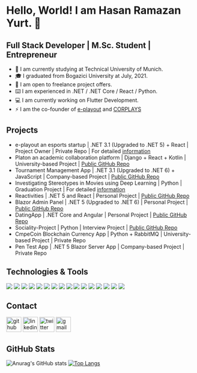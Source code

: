 # Hello, World! I am Hasan Ramazan Yurt.  👋

## Full Stack Developer | M.Sc. Student | Entrepreneur

- 🏫 I am currently studying at Technical University of Munich.
- 🎓 I graduated from Bogazici University at July, 2021.
- 👯 I am open to freelance project offers.
- ⌨️ I am experienced in .NET / .NET Core / React / Python.
- 💻 I am currently working on Flutter Development.
- ⚡ I am the co-founder of [e-playout](https://www.linkedin.com/company/e-playout/) and [CORPLAYS](https://www.linkedin.com/company/corplays/)

## Projects
- e-playout an esports startup | .NET 3.1 (Upgraded to .NET 5) + React | Project Owner | Private Repo | For detailed [information](https://esportimes.com/tr/turk-yapimi-olan-yeni-espor-platformu-e-playout/)
- Platon an academic collaboration platform | Django + React + Kotlin | University-based Project | [Public GitHub Repo](https://github.com/bounswe/bounswe2020group7)
- Tournament Management App | .NET 3.1 (Upgraded to .NET 6) + JavaScript | Company-based Project | [Public GitHub Repo](https://github.com/Hryurt/TournamentApp)
- Investigating Stereotypes in Movies using Deep Learning | Python | Graduation Project | For detailed [information](https://www.cmpe.boun.edu.tr/content/investigating-bias-and-discrimination-movies-using-deep-learning)
- Reactivities | .NET 5 and React | Personal Project | [Public GitHub Repo](https://github.com/Hryurt/Reactivities)
- Blazor Admin Panel | .NET 5 (Upgraded to .NET 6) | Personal Project | [Public GitHub Repo](https://github.com/Hryurt/BlazorAdminPanel)
- DatingApp | .NET Core and Angular | Personal Project | [Public GitHub Repo](https://github.com/Hryurt/DatingApp)
- Sociality-Project | Python | Interview Project | [Public GitHub Repo](https://github.com/Hryurt/sociality-project)
- CmpeCoin Blockchain Currency App | Python + RabbitMQ | University-based Project | Private Repo
- Pen Test App | .NET 5 Blazor Server App | Company-based Project | Private Repo


## Technologies & Tools

![](https://img.shields.io/badge/ProgrammingLanguage-CSharp-informational?style=flat&logo=<LOGO_NAME>&logoColor=white&color=2bbc8a)
![](https://img.shields.io/badge/ProgrammingLanguage-JavaScript-informational?style=flat&logo=<LOGO_NAME>&logoColor=white&color=2bbc8a)
![](https://img.shields.io/badge/ProgrammingLanguage-TypeScript-informational?style=flat&logo=<LOGO_NAME>&logoColor=white&color=2bbc8a)
![](https://img.shields.io/badge/ProgrammingLanguage-Python-informational?style=flat&logo=<LOGO_NAME>&logoColor=white&color=2bbc8a)
![](https://img.shields.io/badge/FrontendDevelopment-HTML5-informational?style=flat&logo=<LOGO_NAME>&logoColor=white&color=2bbc8a)
![](https://img.shields.io/badge/FrontendDevelopment-CSS3-informational?style=flat&logo=<LOGO_NAME>&logoColor=white&color=2bbc8a)
![](https://img.shields.io/badge/FrontendDevelopment-Bootstrap-informational?style=flat&logo=<LOGO_NAME>&logoColor=white&color=2bbc8a)
![](https://img.shields.io/badge/Frameworks-.NET-informational?style=flat&logo=<LOGO_NAME>&logoColor=white&color=2bbc8a)
![](https://img.shields.io/badge/Frameworks-React-informational?style=flat&logo=<LOGO_NAME>&logoColor=white&color=2bbc8a)
![](https://img.shields.io/badge/Frameworks-Django-informational?style=flat&logo=<LOGO_NAME>&logoColor=white&color=2bbc8a)
![](https://img.shields.io/badge/Databases-MySQL-informational?style=flat&logo=<LOGO_NAME>&logoColor=white&color=2bbc8a)
![](https://img.shields.io/badge/Databases-SQLServer-informational?style=flat&logo=<LOGO_NAME>&logoColor=white&color=2bbc8a)
![](https://img.shields.io/badge/Databases-SQLite-informational?style=flat&logo=<LOGO_NAME>&logoColor=white&color=2bbc8a)
![](https://img.shields.io/badge/Devops-Docker-informational?style=flat&logo=<LOGO_NAME>&logoColor=white&color=2bbc8a)
![](https://img.shields.io/badge/Devops-Azure-informational?style=flat&logo=<LOGO_NAME>&logoColor=white&color=2bbc8a)
![](https://img.shields.io/badge/VersionControl-Git-informational?style=flat&logo=<LOGO_NAME>&logoColor=white&color=2bbc8a)


## Contact

[<img src='https://cdn.jsdelivr.net/npm/simple-icons@3.0.1/icons/github.svg' alt='github' height='40'>](https://github.com/hryurt)  [<img src='https://cdn.jsdelivr.net/npm/simple-icons@3.0.1/icons/linkedin.svg' alt='linkedin' height='40'>](https://www.linkedin.com/in/hryurt/) [<img src='https://cdn.jsdelivr.net/npm/simple-icons@3.0.1/icons/twitter.svg' alt='twitter' height='40'>](https://twitter.com/hryurt)  [<img src='https://cdn-icons-png.flaticon.com/512/5968/5968534.png' alt='gmail' height='40'>](mailto:h.ramazan.yurt@gmail.com) 

## GitHub Stats
![Anurag's GitHub stats](https://github-readme-stats.vercel.app/api?username=Hryurt&show_icons=true)
[![Top Langs](https://github-readme-stats.vercel.app/api/top-langs/?username=hryurt&layout=compact)](https://github.com/anuraghazra/github-readme-stats)




